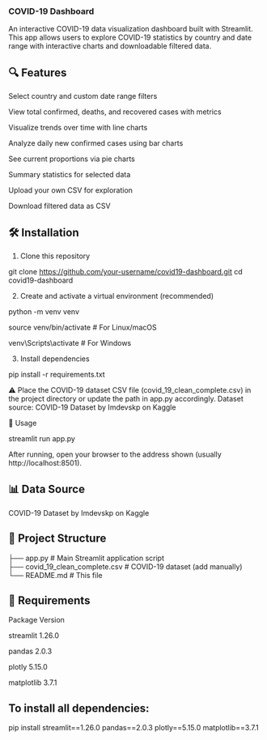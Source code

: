 ### COVID-19 Dashboard 

An interactive COVID-19 data visualization dashboard built with Streamlit. This app allows users to explore COVID-19 statistics by country and date range with interactive charts and downloadable filtered data.

## 🔍 Features

Select country and custom date range filters

View total confirmed, deaths, and recovered cases with metrics

Visualize trends over time with line charts

Analyze daily new confirmed cases using bar charts

See current proportions via pie charts

Summary statistics for selected data

Upload your own CSV for exploration

Download filtered data as CSV

## 🛠️ Installation

1. Clone this repository

git clone https://github.com/your-username/covid19-dashboard.git
cd covid19-dashboard

2. Create and activate a virtual environment (recommended)

python -m venv venv

source venv/bin/activate      # For Linux/macOS

venv\Scripts\activate         # For Windows

3. Install dependencies

pip install -r requirements.txt

⚠️ Place the COVID-19 dataset CSV file (covid_19_clean_complete.csv) in the project directory or update the path in app.py accordingly.
Dataset source: COVID-19 Dataset by Imdevskp on Kaggle

🚀 Usage

streamlit run app.py

After running, open your browser to the address shown (usually http://localhost:8501).

## 📊 Data Source
COVID-19 Dataset by Imdevskp on Kaggle

## 📁 Project Structure

├── app.py                         # Main Streamlit application script  
├── covid_19_clean_complete.csv   # COVID-19 dataset (add manually)   
└── README.md                     # This file  
## 🧾 Requirements
Package	 Version

streamlit	1.26.0

pandas	2.0.3

plotly	5.15.0

matplotlib	3.7.1

## To install all dependencies:

pip install streamlit==1.26.0 pandas==2.0.3 plotly==5.15.0 matplotlib==3.7.1



